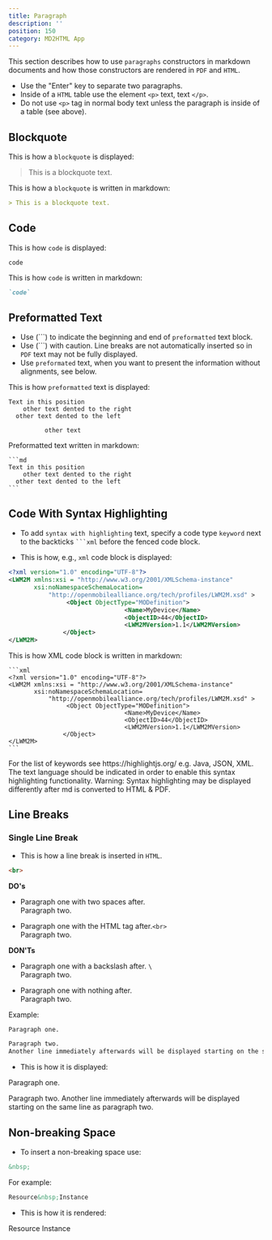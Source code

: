 ```yaml
---
title: Paragraph
description: ''
position: 150
category: MD2HTML App
---
```

This section describes how to use `paragraphs` constructors in markdown documents and how those constructors are rendered in `PDF` and `HTML`.

* Use the "Enter" key to separate two paragraphs.
* Inside of a `HTML` table use the element `<p>` text, text `</p>`.
* Do not use `<p>` tag in normal body text unless the paragraph is inside of a table (see above).

## Blockquote

This is how a `blockquote` is displayed:

> This is a blockquote text.

This is how a `blockquote` is written in markdown:

```md
> This is a blockquote text.
```
## Code
This is how `code` is displayed:

`code`

This is how `code` is written in markdown:

```md
`code`
```

## Preformatted Text

* Use (```) to indicate the beginning and end of `preformatted` text block.
* Use (```) with caution. Line breaks are not automatically inserted so in `PDF` text may not be fully displayed.
* Use `preformated` text, when you want to present the information without alignments, see below.

This is how `preformatted` text is displayed:

```
Text in this position
    other text dented to the right
  other text dented to the left

          other text
```

Preformatted text written in markdown:

````
```md
Text in this position
    other text dented to the right
  other text dented to the left
```
````

## Code With Syntax Highlighting

* To add `syntax with highlighting` text, specify a code type `keyword` next to the backticks <code>```xml</code> before the fenced code block.

* This is how, e.g., `xml` code block is displayed:

```xml
<?xml version="1.0" encoding="UTF-8"?>
<LWM2M xmlns:xsi = "http://www.w3.org/2001/XMLSchema-instance" 
       xsi:noNamespaceSchemaLocation=
           "http://openmobilealliance.org/tech/profiles/LWM2M.xsd" >
                <Object ObjectType="MODefinition">
                                <Name>MyDevice</Name>
                                <ObjectID>44</ObjectID>
                                <LWM2MVersion>1.1</LWM2MVersion>
               </Object>
</LWM2M>
```
This is how XML code block is written in markdown:

````
```xml
<?xml version="1.0" encoding="UTF-8"?>
<LWM2M xmlns:xsi = "http://www.w3.org/2001/XMLSchema-instance" 
       xsi:noNamespaceSchemaLocation=
           "http://openmobilealliance.org/tech/profiles/LWM2M.xsd" >
                <Object ObjectType="MODefinition">
                                <Name>MyDevice</Name>
                                <ObjectID>44</ObjectID>
                                <LWM2MVersion>1.1</LWM2MVersion>
               </Object>
</LWM2M>
```
````

<alert>
For the list of keywords see https://highlightjs.org/ e.g. Java, JSON, XML. The text language should be indicated in order to enable this syntax highlighting functionality.
</alert>

<alert type='warning'>
Warning:
Syntax highlighting may be displayed differently after md is converted to HTML & PDF.
</alert>

## Line Breaks

### Single Line Break	
* This is how a line break is inserted in `HTML`.

```html
<br>
```

**DO's**  
* Paragraph one with two spaces after.  
  Paragraph two.

* Paragraph one with the HTML tag after.`<br>`  
  Paragraph two. 

**DON'Ts**  
* Paragraph one with a backslash after. `\`  
  Paragraph two.

* Paragraph one with nothing after.  
  Paragraph two.

Example:
```md
Paragraph one.

Paragraph two. 
Another line immediately afterwards will be displayed starting on the same line as paragraph two.
```
* This is how it is displayed:

Paragraph one.

Paragraph two. 
Another line immediately afterwards will be displayed starting on the same line as paragraph two.

## Non-breaking Space

* To insert a non-breaking space use:

```md
&nbsp;
```

For example:

```md
Resource&nbsp;Instance
```
* This is how it is rendered:

Resource&nbsp;Instance
